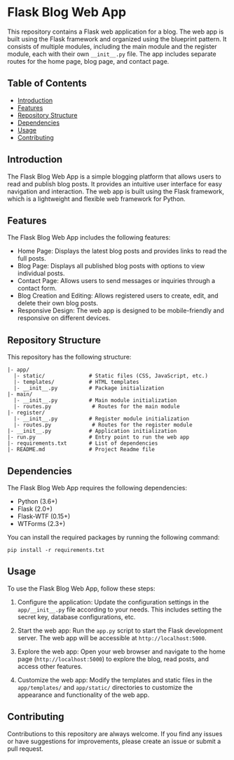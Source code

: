 # Flask Blog Web App

This repository contains a Flask web application for a blog. The web app is built using the Flask framework and organized using the blueprint pattern. It consists of multiple modules, including the main module and the register module, each with their own `__init__.py` file. The app includes separate routes for the home page, blog page, and contact page.

## Table of Contents

- [Introduction](#introduction)
- [Features](#features)
- [Repository Structure](#repository-structure)
- [Dependencies](#dependencies)
- [Usage](#usage)
- [Contributing](#contributing)

## Introduction

The Flask Blog Web App is a simple blogging platform that allows users to read and publish blog posts. It provides an intuitive user interface for easy navigation and interaction. The web app is built using the Flask framework, which is a lightweight and flexible web framework for Python.

## Features

The Flask Blog Web App includes the following features:

- Home Page: Displays the latest blog posts and provides links to read the full posts.
- Blog Page: Displays all published blog posts with options to view individual posts.
- Contact Page: Allows users to send messages or inquiries through a contact form.
- Blog Creation and Editing: Allows registered users to create, edit, and delete their own blog posts.
- Responsive Design: The web app is designed to be mobile-friendly and responsive on different devices.

## Repository Structure

This repository has the following structure:

```
|- app/
  |- static/              # Static files (CSS, JavaScript, etc.)
  |- templates/           # HTML templates
  |- __init__.py          # Package initialization
|- main/
  |- __init__.py          # Main module initialization
  |- routes.py             # Routes for the main module
|- register/
  |- __init__.py          # Register module initialization
  |- routes.py             # Routes for the register module
|- __init__.py            # Application initialization
|- run.py                 # Entry point to run the web app
|- requirements.txt       # List of dependencies
|- README.md              # Project Readme file
```

## Dependencies

The Flask Blog Web App requires the following dependencies:

- Python (3.6+)
- Flask (2.0+)
- Flask-WTF (0.15+)
- WTForms (2.3+)

You can install the required packages by running the following command:

```
pip install -r requirements.txt
```

## Usage

To use the Flask Blog Web App, follow these steps:

1. Configure the application: Update the configuration settings in the `app/__init__.py` file according to your needs. This includes setting the secret key, database configurations, etc.

2. Start the web app: Run the `app.py` script to start the Flask development server. The web app will be accessible at `http://localhost:5000`.

3. Explore the web app: Open your web browser and navigate to the home page (`http://localhost:5000`) to explore the blog, read posts, and access other features.

4. Customize the web app: Modify the templates and static files in the `app/templates/` and `app/static/` directories to customize the appearance and functionality of the web app.

## Contributing

Contributions to this repository are always welcome. If you find any issues or have suggestions for improvements, please create an issue or submit a pull request.
